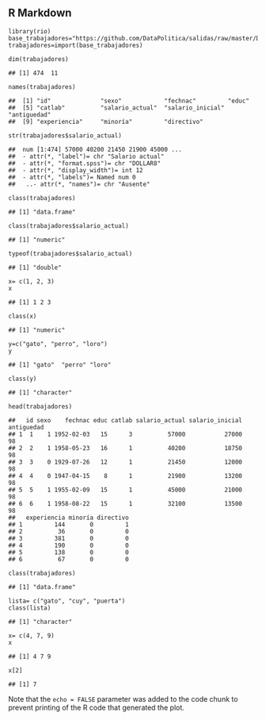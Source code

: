 R Markdown
----------

    library(rio)
    base_trabajadores="https://github.com/DataPolitica/salidas/raw/master/Data/trabajadores.sav"
    trabajadores=import(base_trabajadores)

    dim(trabajadores)

    ## [1] 474  11

    names(trabajadores)

    ##  [1] "id"              "sexo"            "fechnac"         "educ"           
    ##  [5] "catlab"          "salario_actual"  "salario_inicial" "antiguedad"     
    ##  [9] "experiencia"     "minoría"         "directivo"

    str(trabajadores$salario_actual)

    ##  num [1:474] 57000 40200 21450 21900 45000 ...
    ##  - attr(*, "label")= chr "Salario actual"
    ##  - attr(*, "format.spss")= chr "DOLLAR8"
    ##  - attr(*, "display_width")= int 12
    ##  - attr(*, "labels")= Named num 0
    ##   ..- attr(*, "names")= chr "Ausente"

    class(trabajadores)

    ## [1] "data.frame"

    class(trabajadores$salario_actual)

    ## [1] "numeric"

    typeof(trabajadores$salario_actual)

    ## [1] "double"

    x= c(1, 2, 3)
    x

    ## [1] 1 2 3

    class(x)

    ## [1] "numeric"

    y=c("gato", "perro", "loro")
    y

    ## [1] "gato"  "perro" "loro"

    class(y)

    ## [1] "character"

    head(trabajadores)

    ##   id sexo    fechnac educ catlab salario_actual salario_inicial antiguedad
    ## 1  1    1 1952-02-03   15      3          57000           27000         98
    ## 2  2    1 1958-05-23   16      1          40200           18750         98
    ## 3  3    0 1929-07-26   12      1          21450           12000         98
    ## 4  4    0 1947-04-15    8      1          21900           13200         98
    ## 5  5    1 1955-02-09   15      1          45000           21000         98
    ## 6  6    1 1958-08-22   15      1          32100           13500         98
    ##   experiencia minoría directivo
    ## 1         144       0         1
    ## 2          36       0         0
    ## 3         381       0         0
    ## 4         190       0         0
    ## 5         138       0         0
    ## 6          67       0         0

    class(trabajadores)

    ## [1] "data.frame"

    lista= c("gato", "cuy", "puerta")
    class(lista)

    ## [1] "character"

    x= c(4, 7, 9)
    x

    ## [1] 4 7 9

    x[2]

    ## [1] 7

Note that the `echo = FALSE` parameter was added to the code chunk to
prevent printing of the R code that generated the plot.
